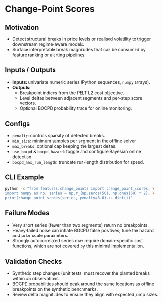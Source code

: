 # Change-Point Scores

## Motivation

- Detect structural breaks in price levels or realised volatility to trigger
  downstream regime-aware models.
- Surface interpretable break magnitudes that can be consumed by feature
  ranking or alerting pipelines.

## Inputs / Outputs

- **Inputs:** univariate numeric series (Python sequences, ``numpy`` arrays).
- **Outputs:**
  - Breakpoint indices from the PELT L2 cost objective.
  - Level deltas between adjacent segments and per-step score vectors.
  - Optional BOCPD probability trace for online monitoring.

## Configs

- ``penalty``: controls sparsity of detected breaks.
- ``min_size``: minimum samples per segment in the offline solver.
- ``max_breaks``: optional cap keeping the largest deltas.
- ``use_bocpd`` & ``bocpd_hazard``: toggle and configure Bayesian online
  detection.
- ``bocpd_max_run_length``: truncate run-length distribution for speed.

## CLI Example

```bash
python -c "from features.change_points import change_point_scores; \
import numpy as np; series = np.r_[np.zeros(50), np.ones(50) * 2]; \
print(change_point_scores(series, penalty=8.0).as_dict())"
```

## Failure Modes

- Very short series (fewer than two segments) return no breakpoints.
- Heavy-tailed noise can inflate BOCPD false positives; tune the hazard and
  prior scale parameters.
- Strongly autocorrelated series may require domain-specific cost functions,
  which are not covered by this minimal implementation.

## Validation Checks

- Synthetic step changes (unit tests) must recover the planted breaks within
  ±5 observations.
- BOCPD probabilities should peak around the same locations as offline
  breakpoints on the synthetic benchmarks.
- Review delta magnitudes to ensure they align with expected jump sizes.
